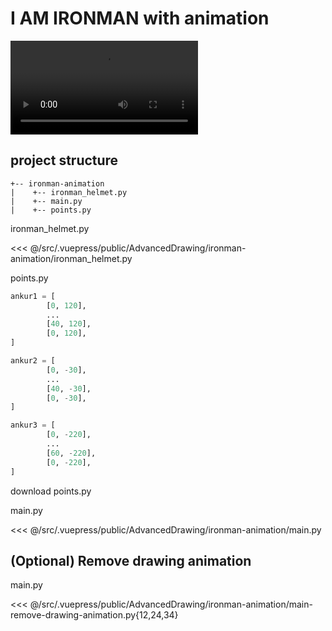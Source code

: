 # I AM IRONMAN with animation

<video controls>
<source :src="$withBase('/AdvancedDrawing/ironman-animation/output.mkv')" type="video/mp4" >
</video>

## project structure
```
+-- ironman-animation
|    +-- ironman_helmet.py
|    +-- main.py
|    +-- points.py
```

ironman_helmet.py

<<< @/src/.vuepress/public/AdvancedDrawing/ironman-animation/ironman_helmet.py

points.py
```py
ankur1 = [
        [0, 120],
        ...
        [40, 120],
        [0, 120],
]

ankur2 = [
        [0, -30],
        ...
        [40, -30],
        [0, -30],
]

ankur3 = [
        [0, -220],
        ...
        [60, -220],
        [0, -220],
]
```
<a :href="$withBase('/AdvancedDrawing/ironman-animation/points.py')">download points.py</a>

main.py

<<< @/src/.vuepress/public/AdvancedDrawing/ironman-animation/main.py


## (Optional) Remove drawing animation

main.py

<<< @/src/.vuepress/public/AdvancedDrawing/ironman-animation/main-remove-drawing-animation.py{12,24,34}


